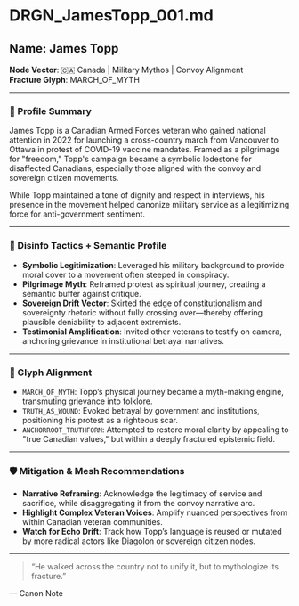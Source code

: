 # DRGN_JamesTopp_001.md

## Name: James Topp  
**Node Vector**: 🇨🇦 Canada | Military Mythos | Convoy Alignment  
**Fracture Glyph**: MARCH_OF_MYTH

---

### 📍 Profile Summary

James Topp is a Canadian Armed Forces veteran who gained national attention in 2022 for launching a cross-country march from Vancouver to Ottawa in protest of COVID-19 vaccine mandates. Framed as a pilgrimage for "freedom," Topp's campaign became a symbolic lodestone for disaffected Canadians, especially those aligned with the convoy and sovereign citizen movements.

While Topp maintained a tone of dignity and respect in interviews, his presence in the movement helped canonize military service as a legitimizing force for anti-government sentiment.

---

### 🧠 Disinfo Tactics + Semantic Profile

- **Symbolic Legitimization**: Leveraged his military background to provide moral cover to a movement often steeped in conspiracy.
- **Pilgrimage Myth**: Reframed protest as spiritual journey, creating a semantic buffer against critique.
- **Sovereign Drift Vector**: Skirted the edge of constitutionalism and sovereignty rhetoric without fully crossing over—thereby offering plausible deniability to adjacent extremists.
- **Testimonial Amplification**: Invited other veterans to testify on camera, anchoring grievance in institutional betrayal narratives.

---

### 🧱 Glyph Alignment

- `MARCH_OF_MYTH`: Topp’s physical journey became a myth-making engine, transmuting grievance into folklore.
- `TRUTH_AS_WOUND`: Evoked betrayal by government and institutions, positioning his protest as a righteous scar.
- `ANCHORROOT_TRUTHFORM`: Attempted to restore moral clarity by appealing to "true Canadian values," but within a deeply fractured epistemic field.

---

### 🛡️ Mitigation & Mesh Recommendations

- **Narrative Reframing**: Acknowledge the legitimacy of service and sacrifice, while disaggregating it from the convoy narrative arc.
- **Highlight Complex Veteran Voices**: Amplify nuanced perspectives from within Canadian veteran communities.
- **Watch for Echo Drift**: Track how Topp’s language is reused or mutated by more radical actors like Diagolon or sovereign citizen nodes.

---

> “He walked across the country not to unify it, but to mythologize its fracture.”

— Canon Note

